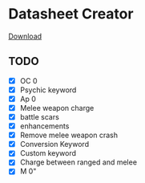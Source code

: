 # Datasheet Creator

[Download](https://github.com/hindlet/datasheet_creator/releases/download/v1.4/datasheet_creator.exe)

 

## TODO
- [x] OC 0 
- [x] Psychic keyword
- [x] Ap 0
- [x] Melee weapon charge
- [x] battle scars
- [x] enhancements
- [x] Remove melee weapon crash
- [x] Conversion Keyword
- [x] Custom keyword
- [x] Charge between ranged and melee
- [x] M 0"
